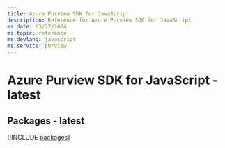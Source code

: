 ```yaml
---
title: Azure Purview SDK for JavaScript
description: Reference for Azure Purview SDK for JavaScript
ms.date: 03/27/2024
ms.topic: reference
ms.devlang: javascript
ms.service: purview
---
```

# Azure Purview SDK for JavaScript - latest
## Packages - latest
[!INCLUDE [packages](purview-index.md)]
